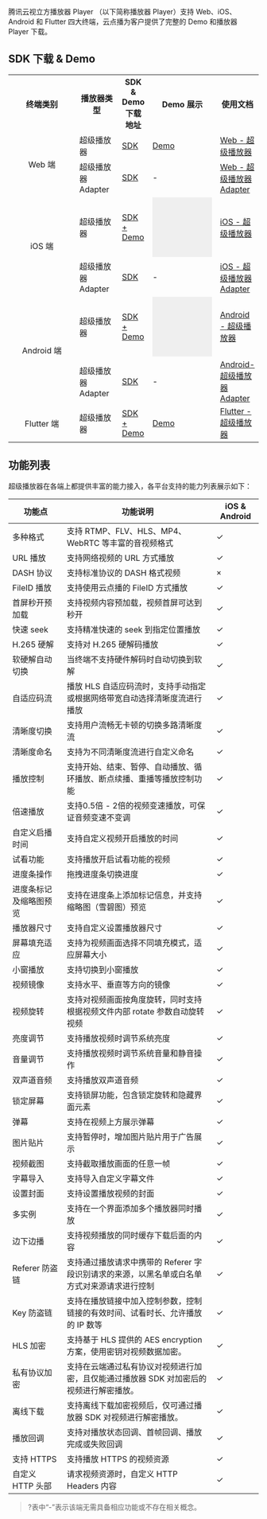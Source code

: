 腾讯云视立方播放器 Player （以下简称播放器 Player）支持 Web、iOS、Android 和 Flutter 四大终端，云点播为客户提供了完整的 Demo 和播放器 Player 下载。
[](id:downloadSDK)
## SDK 下载 & Demo 
<table>
   <tr>
      <th width="120px" style="text-align:center">终端类别</td>
      <th width="70px" style="text-align:center">播放器类型</td>
      <th width="0px"  style="text-align:center">SDK & Demo 下载地址</td>
      <th width="0px" style="text-align:center">Demo 展示</td>
      <th width="0px"  style="text-align:center">	使用文档</td>
   </tr>
   <tr>
      <td style="text-align:center" rowspan='2'>Web 端</td>
      <td>超级播放器</td>
      <td><a href="https://cloud.tencent.com/document/product/266/58804#preparation">SDK</a></td>
      <td><a href="https://imgcache.qq.com/open/qcloud/video/tcplayer/examples/vod/tcplayer-vod-base.html">Demo</a></td>
      <td><a href="https://cloud.tencent.com/document/product/266/58804">Web - 超级播放器</a></td>
   </tr>
   <tr>
      <td>超级播放器 Adapter</td>
      <td><a href="https://cloud.tencent.com/document/product/266/58773#Integrated">SDK</a></td>
      <td>-</td>
      <td><a href="https://cloud.tencent.com/document/product/266/58773">Web - 超级播放器 Adapter</a></td>
   </tr>
   <tr>
      <td style="text-align:center" rowspan='2'>iOS 端</td>
      <td>超级播放器</td>
      <td><a href="https://github.com/tencentyun/SuperPlayer_iOS">SDK + Demo</a></td>
      <td><a><button style="width:120px;height: 120px;border:none;background-image:url(https://main.qcloudimg.com/raw/12c7da97cc910eda673cb19b66fc7cb3.png);background-size: cover;">
</button></a></td>
      <td><a href="https://cloud.tencent.com/document/product/266/58774">iOS - 超级播放器</a></td>
   </tr>
   <tr>
      <td>超级播放器 Adapter</td>
      <td><a href="https://mediacloud-76607.gzc.vod.tencent-cloud.com/TXCPlayerAdapter/Release/1.0.0/TXCPlayerAdapterSDK_1.0.0_iOS.zip">SDK</a></td>
      <td>-</td>
      <td><a href="https://cloud.tencent.com/document/product/266/58775">iOS - 超级播放器 Adapter</a></td>
   </tr>
   <tr>
      <td style="text-align:center" rowspan='2'>Android 端</td>
      <td>超级播放器</td>
      <td><a href="https://github.com/tencentyun/SuperPlayer_Android">SDK + Demo</a></td>
      <td><a><button style="width:120px;height: 120px;border:none;background-image:url(https://main.qcloudimg.com/raw/6790ddaf4ffe4afd0ceb96b309a16496.png);background-size: cover;">
</button></a></td>
      <td><a href="https://cloud.tencent.com/document/product/266/7938">Android - 超级播放器</a></td>
   </tr>
   <tr>
      <td>超级播放器 Adapter</td>
      <td><a href="https://mediacloud-76607.gzc.vod.tencent-cloud.com/TXCPlayerAdapter/Release/1.0.0/TXCPlayerAdapterSDK_1.0.0_Android.zip">SDK</a></td>
      <td>-</td>
      <td><a href="https://cloud.tencent.com/document/product/266/58777">Android- 超级播放器 Adapter</a></td>
   </tr>
   <tr>
      <td  style="text-align:center">Flutter 端</td>
      <td>超级播放器</td>
      <td><a href="https://github.com/tencentyun/SuperPlayer/tree/main/Flutter">SDK + Demo</a></td>
	     <td><a href="https://github.com/tencentyun/SuperPlayer/tree/main/Flutter">Demo</a></td>
	     <td><a href="https://cloud.tencent.com/document/product/266/58778">Flutter - 超级播放器</a></td>
   </tr>
</table>

## 功能列表
[](id:functionList)
超级播放器在各端上都提供丰富的能力接入，各平台支持的能力列表展示如下：

| 功能点         | 功能说明                                               | iOS & Android |
| ----------- | -------------------------------------------------- | ------------- |
| 多种格式        | 支持 RTMP、FLV、HLS、MP4、WebRTC 等丰富的音视频格式              | ✓             |
| URL 播放      | 支持网络视频的 URL 方式播放                                   | ✓             |
| DASH 协议     | 支持标准协议的 DASH 格式视频                                  | ×             |
| FileID 播放   | 支持使用云点播的 FileID 方式播放                               | ✓             |
| 首屏秒开预加载     | 支持视频内容预加载，视频首屏可达到秒开                                | ✓             |
| 快速 seek     | 支持精准快速的 seek 到指定位置播放                               | ✓             |
| H.265 硬解    | 支持对 H.265 硬解码播放                                    | ✓             |
| 软硬解自动切换     | 当终端不支持硬件解码时自动切换到软解                                 | ✓             |
| 自适应码流       | 播放 HLS 自适应码流时，支持手动指定或根据网络带宽自动选择清晰度流进行播放            | ✓             |
| 清晰度切换       | 支持用户流畅无卡顿的切换多路清晰度流                                 | ✓             |
| 清晰度命名       | 支持为不同清晰度流进行自定义命名                                   | ✓             |
| 播放控制        | 支持开始、结束、暂停、自动播放、循环播放、断点续播、重播等播放控制功能                | ✓             |
| 倍速播放        | 支持0.5倍 - 2倍的视频变速播放，可保证音频变速不变调                      | ✓             |
| 自定义启播时间     | 支持自定义视频开启播放的时间                                     | ✓             |
| 试看功能        | 支持播放开启试看功能的视频                                      | ✓             |
| 进度条操作       | 拖拽进度条切换进度                                          | ✓             |
| 进度条标记及缩略图预览 | 支持在进度条上添加标记信息，并支持缩略图（雪碧图）预览                        | ✓             |
| 播放器尺寸       | 支持自定义设置播放器尺寸                                       | ✓             |
| 屏幕填充适应      | 支持为视频画面选择不同填充模式，适应屏幕大小                             | ✓             |
| 小窗播放        | 支持切换到小窗播放                                          | ✓             |
| 视频镜像        | 支持水平、垂直等方向的镜像                                      | ✓             |
| 视频旋转        | 支持对视频画面按角度旋转，同时支持根据视频文件内部 rotate 参数自动旋转视频            | ✓             |
| 亮度调节        | 支持播放视频时调节系统亮度                                      | ✓             |
| 音量调节        | 支持播放视频时调节系统音量和静音操作                                 | ✓             |
| 双声道音频       | 支持播放双声道音频                                          | ✓             |
| 锁定屏幕        | 支持锁屏功能，包含锁定旋转和隐藏界面元素                               | ✓             |
| 弹幕          | 支持在视频上方展示弹幕                                        | ✓             |
| 图片贴片        | 支持暂停时，增加图片贴片用于广告展示                                 | ✓             |
| 视频截图        | 支持截取播放画面的任意一帧                                      | ✓             |
| 字幕导入        | 支持导入自定义字幕文件                                        | ✓             |
| 设置封面        | 支持设置播放视频的封面                                        | ✓             |
| 多实例         | 支持在一个界面添加多个播放器同时播放                                 | ✓             |
| 边下边播        | 支持视频播放的同时缓存下载后面的内容                                 | ✓             |
| Referer 防盗链 | 支持通过播放请求中携带的 Referer 字段识别请求的来源，以黑名单或白名单方式对来源请求进行控制 | ✓             |
| Key 防盗链     | 支持在播放链接中加入控制参数，控制链接的有效时间、试看时长、允许播放的 IP 数等          | ✓             |
| HLS 加密      | 支持基于 HLS 提供的 AES encryption 方案，使用密钥对视频数据加密。        | ✓             |
| 私有协议加密      | 支持在云端通过私有协议对视频进行加密，且仅能通过播放器 SDK 对加密后的视频进行解密播放。       | ✓             |
| 离线下载        | 支持离线下载加密视频后，仅可通过播放器 SDK 对视频进行解密播放。                   | ✓             |
| 播放回调        | 支持对播放状态回调、首帧回调、播放完成或失败回调                           | ✓             |
| 支持 HTTPS    | 支持播放 HTTPS 的视频资源                                   | ✓             |
| 自定义 HTTP 头部 | 请求视频资源时，自定义 HTTP Headers 内容                        | ✓             |

>?表中“-”表示该端无需具备相应功能或不存在相关概念。
